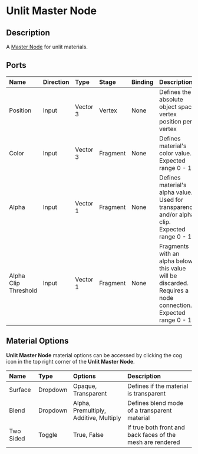 # Unlit Master Node

## Description

A [Master Node](Master-Node.md) for unlit materials.

## Ports

| Name        | Direction           | Type  | Stage | Binding | Description |
|:------------ |:-------------|:-----|:-----|:---|:---|
| Position      | Input | Vector 3 | Vertex | None | Defines the absolute object space vertex position per vertex |
| Color      | Input | Vector 3 | Fragment | None | Defines material's color value. Expected range 0 - 1. |
| Alpha      | Input | Vector 1 | Fragment | None | Defines material's alpha value. Used for transparency and/or alpha clip. Expected range 0 - 1.  |
| Alpha Clip Threshold      | Input | Vector 1 | Fragment | None | Fragments with an alpha below this value will be discarded. Requires a node connection. Expected range 0 - 1. |

## Material Options

**Unlit Master Node** material options can be accessed by clicking the cog icon in the top right corner of the **Unlit Master Node**. 

| Name        | Type           | Options  | Description |
|:------------ |:-------------|:-----|:---|
| Surface      | Dropdown | Opaque, Transparent | Defines if the material is transparent |
| Blend      | Dropdown | Alpha, Premultiply, Additive, Multiply | Defines blend mode of a transparent material |
| Two Sided      | Toggle | True, False | If true both front and back faces of the mesh are rendered |